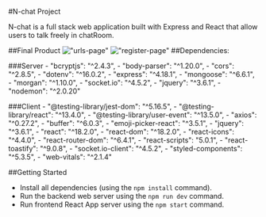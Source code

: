 #N-chat Project

N-chat is a full stack web application built with Express and React that allow users to talk freely in chatRoom.

##Final Product
!["urls-page"]()
!["register-page"]()
##Dependencies:

  ###Server
    - "bcryptjs": "^2.4.3",
    - "body-parser": "^1.20.0",
    - "cors": "^2.8.5",
    - "dotenv": "^16.0.2",
    - "express": "^4.18.1",
    - "mongoose": "^6.6.1",
    - "morgan": "^1.10.0",
    - "socket.io": "^4.5.2",
    - "jquery": "^3.6.1",
    - "nodemon": "^2.0.20"

  ###Client
    - "@testing-library/jest-dom": "^5.16.5",
    - "@testing-library/react": "^13.4.0",
    - "@testing-library/user-event": "^13.5.0",
    - "axios": "^0.27.2",
    - "buffer": "^6.0.3",
    - "emoji-picker-react": "^3.5.1",
    - "jquery": "^3.6.1",
    - "react": "^18.2.0",
    - "react-dom": "^18.2.0",
    - "react-icons": "^4.4.0",
    - "react-router-dom": "^6.4.1",
    - "react-scripts": "5.0.1",
    - "react-toastify": "^9.0.8",
    - "socket.io-client": "^4.5.2",
    - "styled-components": "^5.3.5",
    - "web-vitals": "^2.1.4"

##Getting Started

- Install all dependencies (using the `npm install` command).
- Run the backend web server using the `npm run dev` command.
- Run frontend React App server using the `npm start` command.